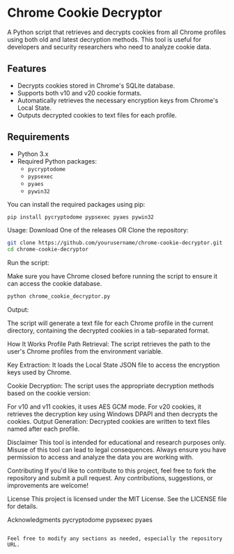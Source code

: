 # Chrome Cookie Decryptor

A Python script that retrieves and decrypts cookies from all Chrome profiles using both old and latest decryption methods. This tool is useful for developers and security researchers who need to analyze cookie data.

## Features

- Decrypts cookies stored in Chrome's SQLite database.
- Supports both v10 and v20 cookie formats.
- Automatically retrieves the necessary encryption keys from Chrome's Local State.
- Outputs decrypted cookies to text files for each profile.

## Requirements

- Python 3.x
- Required Python packages:
  - `pycryptodome`
  - `pypsexec`
  - `pyaes`
  - `pywin32`

You can install the required packages using pip:

```bash
pip install pycryptodome pypsexec pyaes pywin32
```
Usage:
Download One of the releases
OR
Clone the repository:
```bash
git clone https://github.com/yourusername/chrome-cookie-decryptor.git
cd chrome-cookie-decryptor
```
Run the script:

Make sure you have Chrome closed before running the script to ensure it can access the cookie database.
```bash
python chrome_cookie_decryptor.py
```
Output:

The script will generate a text file for each Chrome profile in the current directory, containing the decrypted cookies in a tab-separated format.

How It Works
Profile Path Retrieval: The script retrieves the path to the user's Chrome profiles from the environment variable.

Key Extraction: It loads the Local State JSON file to access the encryption keys used by Chrome.

Cookie Decryption: The script uses the appropriate decryption methods based on the cookie version:

For v10 and v11 cookies, it uses AES GCM mode.
For v20 cookies, it retrieves the decryption key using Windows DPAPI and then decrypts the cookies.
Output Generation: Decrypted cookies are written to text files named after each profile.

Disclaimer
This tool is intended for educational and research purposes only. Misuse of this tool can lead to legal consequences. Always ensure you have permission to access and analyze the data you are working with.

Contributing
If you'd like to contribute to this project, feel free to fork the repository and submit a pull request. Any contributions, suggestions, or improvements are welcome!

License
This project is licensed under the MIT License. See the LICENSE file for details.

Acknowledgments
pycryptodome
pypsexec
pyaes
```

Feel free to modify any sections as needed, especially the repository URL.
```
